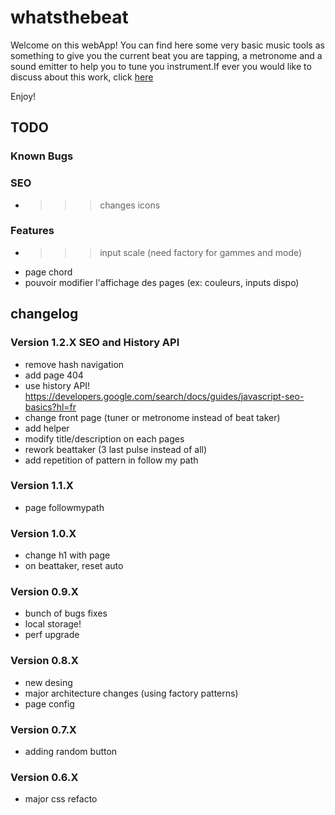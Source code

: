# whatsthebeat

Welcome on this webApp!
You can find here some very basic music tools as something to give you the current beat you are tapping, a metronome and a sound emitter to help you to tune you instrument.If ever you would like to discuss about this work, click <a href="https://jgroc-de.github.io/">here</a>

Enjoy!

## TODO

### Known Bugs

### SEO

- >>> changes icons

### Features

- >>> input scale (need factory for gammes and mode)
- page chord
- pouvoir modifier l'affichage des pages (ex: couleurs, inputs dispo)

## changelog

### Version 1.2.X SEO and History API

- remove hash navigation
- add page 404
- use history API! https://developers.google.com/search/docs/guides/javascript-seo-basics?hl=fr
- change front page (tuner or metronome instead of beat taker)
- add helper
- modify title/description on each pages
- rework beattaker (3 last pulse instead of all)
- add repetition of pattern in follow my path

### Version 1.1.X

- page followmypath

### Version 1.0.X

- change h1 with page
- on beattaker, reset auto

### Version 0.9.X

- bunch of bugs fixes
- local storage!
- perf upgrade

### Version 0.8.X

- new desing
- major architecture changes (using factory patterns)
- page config

### Version 0.7.X

- adding random button

### Version 0.6.X

- major css refacto
